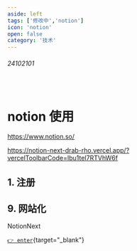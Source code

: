 ```yaml
---
aside: left
tags: ['修改中','notion']
icon: 'notion'
open: false
category: '技术'
---
```

 
###### 24102101 
 
<br/>
 
# notion 使用

https://www.notion.so/  

https://notion-next-drab-rho.vercel.app/?vercelToolbarCode=Ibu1teI7RTVhW6f

## 1. 注册


## 9. 网站化

NotionNext

[`👉 enter`](https://docs.tangly1024.com/about){target="_blank"}